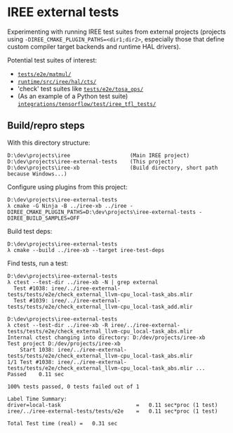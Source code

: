 # IREE external tests

Experimenting with running IREE test suites from external projects (projects
using `-DIREE_CMAKE_PLUGIN_PATHS=<dir1;dir2>`, especially those that define
custom compiler target backends and runtime HAL drivers).

Potential test suites of interest:

* [`tests/e2e/matmul/`](https://github.com/openxla/iree/tree/main/tests/e2e/matmul)
* [`runtime/src/iree/hal/cts/`](https://github.com/openxla/iree/tree/main/runtime/src/iree/hal/cts)
* 'check' test suites like [`tests/e2e/tosa_ops/`](https://github.com/openxla/iree/tree/main/tests/e2e/tosa_ops)
* (As an example of a Python test suite) [`integrations/tensorflow/test/iree_tfl_tests/`](https://github.com/openxla/iree/tree/main/integrations/tensorflow/test/iree_tfl_tests)

## Build/repro steps

With this directory structure:
```
D:\dev\projects\iree                   (Main IREE project)
D:\dev\projects\iree-external-tests    (This project)
D:\dev\projects\iree-xb                (Build directory, short path because Windows...)
```

Configure using plugins from this project:
```
D:\dev\projects\iree-external-tests
λ cmake -G Ninja -B ../iree-xb ../iree -DIREE_CMAKE_PLUGIN_PATHS=D:\dev\projects\iree-external-tests -DIREE_BUILD_SAMPLES=OFF
```

Build test deps:
```
D:\dev\projects\iree-external-tests
λ cmake --build ../iree-xb --target iree-test-deps
```

Find tests, run a test:
```
D:\dev\projects\iree-external-tests
λ ctest --test-dir ../iree-xb -N | grep external
  Test #1038: iree/../iree-external-tests/tests/e2e/check_external_llvm-cpu_local-task_abs.mlir
  Test #1039: iree/../iree-external-tests/tests/e2e/check_external_llvm-cpu_local-task_add.mlir

D:\dev\projects\iree-external-tests
λ ctest --test-dir ../iree-xb -R iree/../iree-external-tests/tests/e2e/check_external_llvm-cpu_local-task_abs.mlir
Internal ctest changing into directory: D:/dev/projects/iree-xb
Test project D:/dev/projects/iree-xb
    Start 1038: iree/../iree-external-tests/tests/e2e/check_external_llvm-cpu_local-task_abs.mlir
1/1 Test #1038: iree/../iree-external-tests/tests/e2e/check_external_llvm-cpu_local-task_abs.mlir ...   Passed    0.11 sec

100% tests passed, 0 tests failed out of 1

Label Time Summary:
driver=local-task                        =   0.11 sec*proc (1 test)
iree/../iree-external-tests/tests/e2e    =   0.11 sec*proc (1 test)

Total Test time (real) =   0.31 sec
```
